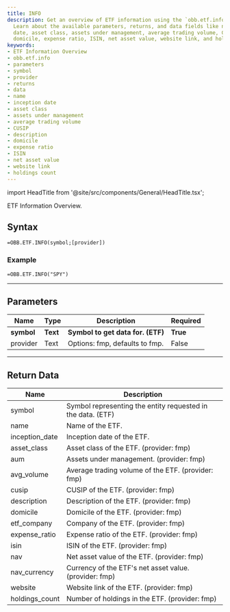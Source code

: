 ```yaml
---
title: INFO
description: Get an overview of ETF information using the `obb.etf.info` function.
  Learn about the available parameters, returns, and data fields like name, inception
  date, asset class, assets under management, average trading volume, CUSIP, description,
  domicile, expense ratio, ISIN, net asset value, website link, and holdings count.
keywords: 
- ETF Information Overview
- obb.etf.info
- parameters
- symbol
- provider
- returns
- data
- name
- inception date
- asset class
- assets under management
- average trading volume
- CUSIP
- description
- domicile
- expense ratio
- ISIN
- net asset value
- website link
- holdings count
---
```


<!-- markdownlint-disable MD033 -->
import HeadTitle from '@site/src/components/General/HeadTitle.tsx';

<HeadTitle title="ETF.INFO | OpenBB Add-in for Excel Docs" />

ETF Information Overview.

## Syntax

```excel wordwrap
=OBB.ETF.INFO(symbol;[provider])
```

### Example

```excel wordwrap
=OBB.ETF.INFO("SPY")
```

---

## Parameters

| Name | Type | Description | Required |
| ---- | ---- | ----------- | -------- |
| **symbol** | **Text** | **Symbol to get data for. (ETF)** | **True** |
| provider | Text | Options: fmp, defaults to fmp. | False |

---

## Return Data

| Name | Description |
| ---- | ----------- |
| symbol | Symbol representing the entity requested in the data. (ETF)  |
| name | Name of the ETF.  |
| inception_date | Inception date of the ETF.  |
| asset_class | Asset class of the ETF. (provider: fmp) |
| aum | Assets under management. (provider: fmp) |
| avg_volume | Average trading volume of the ETF. (provider: fmp) |
| cusip | CUSIP of the ETF. (provider: fmp) |
| description | Description of the ETF. (provider: fmp) |
| domicile | Domicile of the ETF. (provider: fmp) |
| etf_company | Company of the ETF. (provider: fmp) |
| expense_ratio | Expense ratio of the ETF. (provider: fmp) |
| isin | ISIN of the ETF. (provider: fmp) |
| nav | Net asset value of the ETF. (provider: fmp) |
| nav_currency | Currency of the ETF's net asset value. (provider: fmp) |
| website | Website link of the ETF. (provider: fmp) |
| holdings_count | Number of holdings in the ETF. (provider: fmp) |
